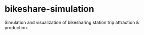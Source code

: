 # bikeshare-simulation
Simulation and visualization of bikesharing station trip attraction &amp; production.

